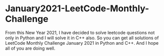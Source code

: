 # January2021-LeetCode-Monthly-Challenge
From this New  Year 2021, I have decided to solve leetcode questions not only in Python and I will solve it in C++ also. So you can get all solutions of LeetCode Monthly Challenge January 2021 in Python and C++. And I hope all of you are doing well.
